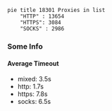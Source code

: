 
```mermaid
pie title 18301 Proxies in list
    "HTTP" : 13654
    "HTTPS": 3084
    "SOCKS" : 2986
```

### Some Info
#### Average Timeout

- mixed: 3.5s
- http: 1.7s
- https: 7.8s
- socks: 6.5s